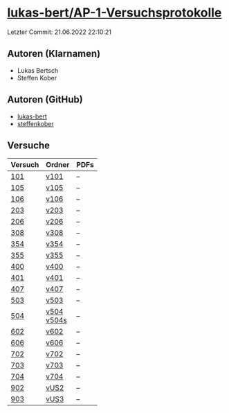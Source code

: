 # [lukas-bert/AP-1-Versuchsprotokolle](https://github.com/lukas-bert/AP-1-Versuchsprotokolle)

Letzter Commit: 21.06.2022 22:10:21

## Autoren (Klarnamen)
- Lukas Bertsch
- Steffen Kober

## Autoren (GitHub)
- [lukas-bert](https://github.com/lukas-bert)
- [steffenkober](https://github.com/steffenkober)

## Versuche

|        Versuch         |                                                                            Ordner                                                                             |PDFs|
|------------------------|---------------------------------------------------------------------------------------------------------------------------------------------------------------|----|
|[101](../../versuch/101)|[v101](https://github.com/lukas-bert/AP-1-Versuchsprotokolle/tree/main/v101)                                                                                   |–   |
|[105](../../versuch/105)|[v105](https://github.com/lukas-bert/AP-1-Versuchsprotokolle/tree/main/v105)                                                                                   |–   |
|[106](../../versuch/106)|[v106](https://github.com/lukas-bert/AP-1-Versuchsprotokolle/tree/main/v106)                                                                                   |–   |
|[203](../../versuch/203)|[v203](https://github.com/lukas-bert/AP-1-Versuchsprotokolle/tree/main/v203)                                                                                   |–   |
|[206](../../versuch/206)|[v206](https://github.com/lukas-bert/AP-1-Versuchsprotokolle/tree/main/v206)                                                                                   |–   |
|[308](../../versuch/308)|[v308](https://github.com/lukas-bert/AP-1-Versuchsprotokolle/tree/main/v308)                                                                                   |–   |
|[354](../../versuch/354)|[v354](https://github.com/lukas-bert/AP-1-Versuchsprotokolle/tree/main/v354)                                                                                   |–   |
|[355](../../versuch/355)|[v355](https://github.com/lukas-bert/AP-1-Versuchsprotokolle/tree/main/v355)                                                                                   |–   |
|[400](../../versuch/400)|[v400](https://github.com/lukas-bert/AP-1-Versuchsprotokolle/tree/main/v400)                                                                                   |–   |
|[401](../../versuch/401)|[v401](https://github.com/lukas-bert/AP-1-Versuchsprotokolle/tree/main/v401)                                                                                   |–   |
|[407](../../versuch/407)|[v407](https://github.com/lukas-bert/AP-1-Versuchsprotokolle/tree/main/v407)                                                                                   |–   |
|[503](../../versuch/503)|[v503](https://github.com/lukas-bert/AP-1-Versuchsprotokolle/tree/main/v503)                                                                                   |–   |
|[504](../../versuch/504)|[v504](https://github.com/lukas-bert/AP-1-Versuchsprotokolle/tree/main/v504)<br/>[v504s](https://github.com/lukas-bert/AP-1-Versuchsprotokolle/tree/main/v504s)|–   |
|[602](../../versuch/602)|[v602](https://github.com/lukas-bert/AP-1-Versuchsprotokolle/tree/main/v602)                                                                                   |–   |
|[606](../../versuch/606)|[v606](https://github.com/lukas-bert/AP-1-Versuchsprotokolle/tree/main/v606)                                                                                   |–   |
|[702](../../versuch/702)|[v702](https://github.com/lukas-bert/AP-1-Versuchsprotokolle/tree/main/v702)                                                                                   |–   |
|[703](../../versuch/703)|[v703](https://github.com/lukas-bert/AP-1-Versuchsprotokolle/tree/main/v703)                                                                                   |–   |
|[704](../../versuch/704)|[v704](https://github.com/lukas-bert/AP-1-Versuchsprotokolle/tree/main/v704)                                                                                   |–   |
|[902](../../versuch/902)|[vUS2](https://github.com/lukas-bert/AP-1-Versuchsprotokolle/tree/main/vUS2)                                                                                   |–   |
|[903](../../versuch/903)|[vUS3](https://github.com/lukas-bert/AP-1-Versuchsprotokolle/tree/main/vUS3)                                                                                   |–   |
